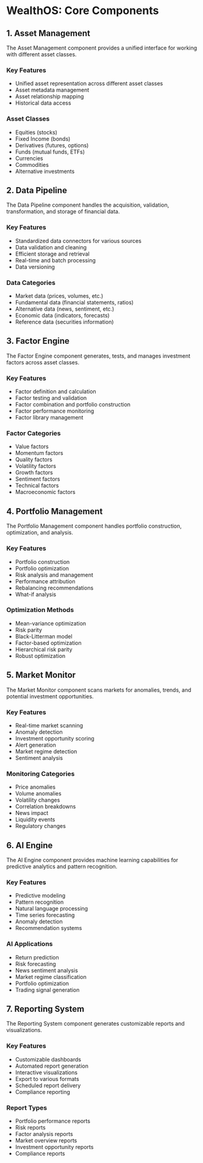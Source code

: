 # WealthOS: Core Components

## 1. Asset Management

The Asset Management component provides a unified interface for working with different asset classes.

### Key Features

- Unified asset representation across different asset classes
- Asset metadata management
- Asset relationship mapping
- Historical data access

### Asset Classes

- Equities (stocks)
- Fixed Income (bonds)
- Derivatives (futures, options)
- Funds (mutual funds, ETFs)
- Currencies
- Commodities
- Alternative investments

## 2. Data Pipeline

The Data Pipeline component handles the acquisition, validation, transformation, and storage of financial data.

### Key Features

- Standardized data connectors for various sources
- Data validation and cleaning
- Efficient storage and retrieval
- Real-time and batch processing
- Data versioning

### Data Categories

- Market data (prices, volumes, etc.)
- Fundamental data (financial statements, ratios)
- Alternative data (news, sentiment, etc.)
- Economic data (indicators, forecasts)
- Reference data (securities information)

## 3. Factor Engine

The Factor Engine component generates, tests, and manages investment factors across asset classes.

### Key Features

- Factor definition and calculation
- Factor testing and validation
- Factor combination and portfolio construction
- Factor performance monitoring
- Factor library management

### Factor Categories

- Value factors
- Momentum factors
- Quality factors
- Volatility factors
- Growth factors
- Sentiment factors
- Technical factors
- Macroeconomic factors

## 4. Portfolio Management

The Portfolio Management component handles portfolio construction, optimization, and analysis.

### Key Features

- Portfolio construction
- Portfolio optimization
- Risk analysis and management
- Performance attribution
- Rebalancing recommendations
- What-if analysis

### Optimization Methods

- Mean-variance optimization
- Risk parity
- Black-Litterman model
- Factor-based optimization
- Hierarchical risk parity
- Robust optimization

## 5. Market Monitor

The Market Monitor component scans markets for anomalies, trends, and potential investment opportunities.

### Key Features

- Real-time market scanning
- Anomaly detection
- Investment opportunity scoring
- Alert generation
- Market regime detection
- Sentiment analysis

### Monitoring Categories

- Price anomalies
- Volume anomalies
- Volatility changes
- Correlation breakdowns
- News impact
- Liquidity events
- Regulatory changes

## 6. AI Engine

The AI Engine component provides machine learning capabilities for predictive analytics and pattern recognition.

### Key Features

- Predictive modeling
- Pattern recognition
- Natural language processing
- Time series forecasting
- Anomaly detection
- Recommendation systems

### AI Applications

- Return prediction
- Risk forecasting
- News sentiment analysis
- Market regime classification
- Portfolio optimization
- Trading signal generation

## 7. Reporting System

The Reporting System component generates customizable reports and visualizations.

### Key Features

- Customizable dashboards
- Automated report generation
- Interactive visualizations
- Export to various formats
- Scheduled report delivery
- Compliance reporting

### Report Types

- Portfolio performance reports
- Risk reports
- Factor analysis reports
- Market overview reports
- Investment opportunity reports
- Compliance reports
